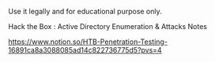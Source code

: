 Use it legally and for educational purpose only.

Hack the Box : Active Directory Enumeration & Attacks Notes

https://www.notion.so/HTB-Penetration-Testing-16891ca8a3088085ad14c822736775d5?pvs=4
